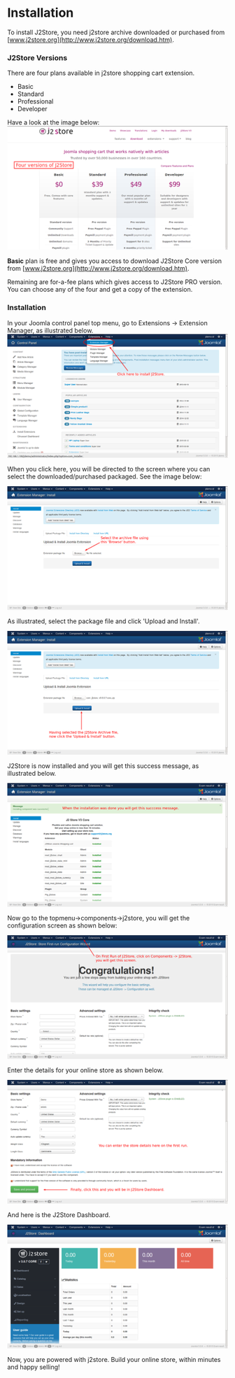 # Installation

To install J2Store, you need j2store archive downloaded or purchased from [www.j2store.org](http://www.j2store.org/download.htm).

### J2Store Versions

There are four plans available in j2store shopping cart extension.

* Basic
* Standard
* Professional
* Developer

Have a look at the image below:
![J2Store Versions](./assets/images/install_j2store_3.png)

**Basic** plan is free and gives you access to download J2Store Core version from [www.j2store.org](http://www.j2store.org/download.htm).

Remaining are for-a-fee plans which gives access to J2Store PRO version. You can choose any of the four and get a copy of the extension.

### Installation
In your Joomla control panel top menu, go to Extensions -> Extension Manager, as illustrated below.
![Installation 1](./assets/images/install_j2store_1.png)

When you click here, you will be directed to the screen where you can select the downloaded/purchased packaged. See the image below:

![Installation 2](./assets/images/install_j2store_2.png)

As illustrated, select the package file and click 'Upload and Install'.

![Installation 3](./assets/images/install_j2store_package.png)

J2Store is now installed and you will get this success message, as illustrated below.

![Installation Successful](./assets/images/j2store-installation-success.png)

Now go to the topmenu->components->j2store, you will get the configuration screen as shown below:

![Configuration](./assets/images/j2store-config-page.png)

Enter the details for your online store as shown below.

![Config 2](./assets/images/config-2.png)

And here is the J2Store Dashboard.

![Dashboard](./assets/images/j2store-dashboard.png)

Now, you are powered with j2store. Build your online store, within minutes and happy selling!
